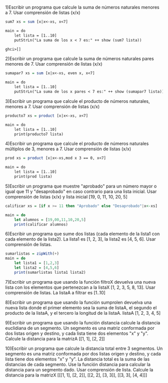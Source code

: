 1)Escribir un programa que calcule la suma de números naturales menores a 7. Usar comprensión de listas (x/x)
```Haskell
sum7 xs = sum [x|x<-xs, x<7]

main = do
    let lista = [1..10]
    putStrLn("La suma de los x < 7 es:" ++ show (sum7 lista))

ghci>[]
```

2)Escribir un programa que calcule la suma de números naturales pares menores de 7. Usar comprensión de listas (x/x)
```Haskell
sumapar7 xs = sum [x|x<-xs, even x, x<7]

main = do
    let lista = [1..10]
    putStrLn("La suma de los x pares < 7 es:" ++ show (sumapar7 lista))
```
3)Escribir un programa que calcule el producto de números naturales, menores a 7. Usar comprensión de listas (x/x)
```Haskell
producto7 xs = product [x|x<-xs, x<7]

main = do
    let lista = [1..10]
    print(producto7 lista)
```
4)Escribir un programa que calcule el producto de números naturales múltiplos de 3, menores a 7. Usar comprensión de listas (x/x)
```Haskell
prod xs = product [x|x<-xs,mod x 3 == 0, x<7]

main = do
    let lista = [1..10]
    print(prod lista)
```
5)Escribir un programa que muestre "aprobado" para un número mayor o igual que 11 y "desaprobado" en caso contrario para una lista inicial. Usar comprensión de listas (x/x) y lista inicial [19, 0, 11, 10, 20, 5]
```Haskell
calificar xs = [if x >= 11 then "Aprobado" else "Desaprobado"|x<-xs]

main = do
    let alumnos = [19,00,11,10,20,5]
    print(calificar alumnos)
```
6)Escribir un programa que sume dos listas (cada elemento de la lista1 con cada elemento de la lista2). La lista1 es [1, 2, 3], la lista2 es [4, 5, 6]. Usar comprensión de listas.
```Haskell
sumarlistas = zipWith(+)
main = do
    let lista1 = [1,2,3]
    let lista2 = [4,5,6]
    print(sumarlistas lista1 lista2)
```
7)Escribir un programa que usando la función filtroX devuelva una nueva lista con los elementos que pertenezcan a la listaX [1, 2, 3, 5, 8, 13]. Usar comprensión de listas. La listaA a filtrar es [1..10]

8)Escribir un programa que usando la función sumprolen devuelva una nueva lista donde el primer elemento sea la suma de listaA, el segundo el producto de la listaA, y el tercero la longitud de la listaA. listaA [1, 2, 3, 4, 5]

9)Escribir un programa que usando la función distancia calcule la distancia euclidiana de un segmento. Un segmento es una matriz conformada por dos listas origen y destino, y cada lista tiene dos elementos "x" y "y". Calcule la distancia para la matrizA [[1, 1], [2, 2]]

10)Escribir un programa que calcule la distancia total entre 3 segmentos. Un segmento es una matriz conformada por dos listas origen y destino, y cada lista tiene dos elementos "x" y "y". La distancia total es la suma de las distancias de cada segmento. Use la función distancia para calcular la distancia para un segmento dado. Usar comprensión de lista. Calcule la distancia para la matrizX [[[1, 1], [2, 2]], [[2, 2], [3, 3]], [[3, 3], [4, 4]]]
